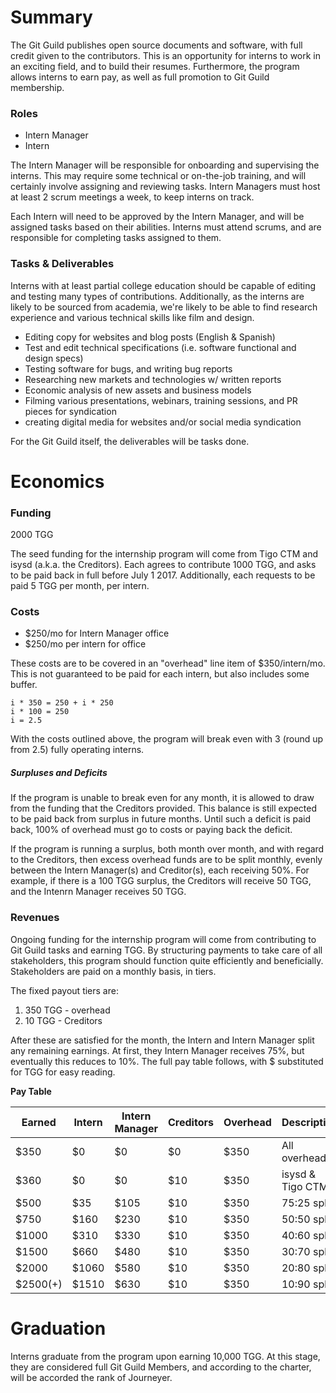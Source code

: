# Summary  

The Git Guild publishes open source documents and software, with full credit given to the contributors. This is an opportunity for interns to work in an exciting field, and to build their resumes. Furthermore, the program allows interns to earn pay, as well as full promotion to Git Guild membership.

### Roles

+ Intern Manager
+ Intern

The Intern Manager will be responsible for onboarding and supervising the interns. This may require some technical or on-the-job training, and will certainly involve assigning and reviewing tasks. Intern Managers must host at least 2 scrum meetings a week, to keep interns on track.

Each Intern will need to be approved by the Intern Manager, and will be assigned tasks based on their abilities. Interns must attend scrums, and are responsible for completing tasks assigned to them.

### Tasks & Deliverables

Interns with at least partial college education should be capable of editing and testing many types of contributions. Additionally, as the interns are likely to be sourced from academia, we're likely to be able to find research experience and various technical skills like film and design.

 + Editing copy for websites and blog posts (English & Spanish)
 + Test and edit technical specifications (i.e. software functional and
design specs)
 + Testing software for bugs, and writing bug reports
 + Researching new markets and technologies w/ written reports
 + Economic analysis of new assets and business models
 + Filming various presentations, webinars, training sessions, and PR
pieces for syndication
 + creating digital media for websites and/or social media syndication

For the Git Guild itself, the deliverables will be tasks done.

# Economics  

### Funding

2000 TGG

The seed funding for the internship program will come from Tigo CTM and isysd (a.k.a. the Creditors). Each agrees to contribute 1000 TGG, and asks to be paid back in full before July 1 2017. Additionally, each requests to be paid 5 TGG per month, per intern.  
  
### Costs

 - $250/mo for Intern Manager office
 - $250/mo per intern for office

These costs are to be covered in an "overhead" line item of $350/intern/mo. This is not guaranteed to be paid for each intern, but also includes some buffer.

```
i * 350 = 250 + i * 250
i * 100 = 250
i = 2.5
```

With the costs outlined above, the program will break even with 3 (round up from 2.5) fully operating interns.
  
##### Surpluses and Deficits    
    
If the program is unable to break even for any month, it is allowed to draw from the funding that the Creditors provided. This balance is still expected to be paid back from surplus in future months. Until such a deficit is paid back, 100% of overhead must go to costs or paying back the deficit.  
  
If the program is running a surplus, both month over month, and with regard to the Creditors, then excess overhead funds are to be split monthly, evenly between the Intern Manager(s) and Creditor(s), each receiving 50%. For example, if there is a 100 TGG surplus, the Creditors will receive 50 TGG, and the Intenrn Manager receives 50 TGG.

### Revenues

Ongoing funding for the internship program will come from contributing to Git Guild tasks and earning TGG. By structuring payments to take care of all stakeholders, this program should function quite efficiently and beneficially. Stakeholders are paid on a monthly basis, in tiers.

The fixed payout tiers are:

1. 350 TGG - overhead
2. 10 TGG - Creditors

After these are satisfied for the month, the Intern and Intern Manager split any remaining earnings. At first, they Intern Manager receives 75%, but eventually this reduces to 10%. The full pay table follows, with $ substituted for TGG for easy reading.

__Pay Table__

| Earned  | Intern | Intern Manager | Creditors | Overhead | Description |
|-------|----------|----------------|-----------|----------|-------------|
|$350   | $0       | $0             | $0        | $350     | All overhead |
|$360   | $0       | $0             | $10       | $350     | isysd & Tigo CTM |
|$500   | $35      | $105           | $10       | $350     | 75:25 split |
|$750   | $160     | $230           | $10       | $350     | 50:50 split |
|$1000  | $310     | $330           | $10       | $350     | 40:60 split |
|$1500  | $660     | $480           | $10       | $350     | 30:70 split |
|$2000  | $1060    | $580           | $10       | $350     | 20:80 split |
|$2500(+)| $1510   | $630           | $10       | $350     | 10:90 split |

# Graduation

Interns graduate from the program upon earning 10,000 TGG. At this stage, they are considered full Git Guild Members, and according to the charter, will be accorded the rank of Journeyer.
